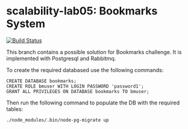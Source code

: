 # scalability-lab05: Bookmarks System

[![Build Status](https://travis-ci.org/Saetabis1/bookmark-checker.svg?branch=master)](https://travis-ci.org/Saetabis1/bookmark-checker)

This branch contains a possible solution for Bookmarks challenge. It is implemented with Postgresql and Rabbitmq.

To create the required databased use the following commands:
```
CREATE DATABASE bookmarks;
CREATE ROLE bmuser WITH LOGIN PASSWORD 'password1'; 
GRANT ALL PRIVILEGES ON DATABASE bookmarks TO bmuser;
```

Then run the following command to populate the DB with the required tables: 

```
./node_modules/.bin/node-pg-migrate up
```